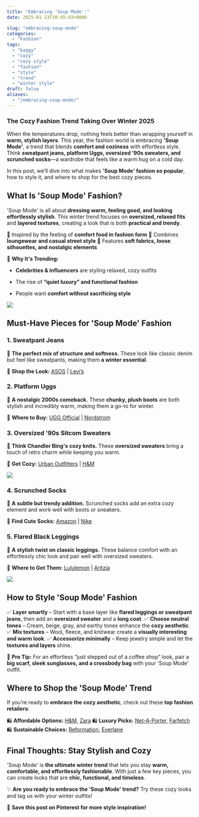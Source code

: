 ```yaml
---
title: "Embracing 'Soup Mode':"
date: 2025-01-23T10:45:03+0000

slug: "embracing-soup-mode"
categories:
  - "Fashion"
tags:
  - "baggy"
  - "cozy"
  - "cozy style"
  - "fashion"
  - "style"
  - "trend"
  - "winter style"
draft: false
aliases:
  - "/embracing-soup-mode/"
---
```

### **The Cozy Fashion Trend Taking Over Winter 2025**

When the temperatures drop, nothing feels better than wrapping yourself in **warm, stylish layers**. This year, the fashion world is embracing **'Soup Mode'**, a trend that blends **comfort and coziness** with effortless style. Think **sweatpant jeans, platform Uggs, oversized '90s sweaters, and scrunched socks**—a wardrobe that feels like a warm hug on a cold day.

In this post, we’ll dive into what makes **'Soup Mode' fashion so popular**, how to style it, and where to shop for the best cozy pieces.

## **What Is 'Soup Mode' Fashion?**

'Soup Mode' is all about **dressing warm, feeling good, and looking effortlessly stylish**. This winter trend focuses on **oversized, relaxed fits** and **layered textures**, creating a look that is both **practical and trendy**.

🔹 Inspired by the feeling of **comfort food in fashion form** 🔹 Combines **loungewear and casual street style** 🔹 Features **soft fabrics, loose silhouettes, and nostalgic elements**

📌 **Why It's Trending:**

- **Celebrities & influencers** are styling relaxed, cozy outfits

- The rise of **“quiet luxury” and functional fashion**

- People want **comfort without sacrificing style**

![](/DALL·E-2025-01-23-12.34.43-A-cozy-winter-fashion-editorial-featuring-a-model-wearing-the-Soup-Mode-trend.-The-model-is-dressed-in-an-oversized-90s-sweater-sweatpant-jeans-a.webp)

## **Must-Have Pieces for 'Soup Mode' Fashion**

### **1. Sweatpant Jeans**

👖 **The perfect mix of structure and softness.** These look like classic denim but feel like sweatpants, making them **a winter essential**.

🔗 **Shop the Look:** [ASOS](https://www.asos.com/) | [Levi’s](https://www.levi.com/)

### **2. Platform Uggs**

🥿 **A nostalgic 2000s comeback.** These **chunky, plush boots** are both stylish and incredibly warm, making them a go-to for winter.

🔗 **Where to Buy:** [UGG Official](https://www.ugg.com/) | [Nordstrom](https://www.nordstrom.com/)

### **3. Oversized '90s Sitcom Sweaters**

🧥 **Think Chandler Bing's cozy knits.** These **oversized sweaters** bring a touch of retro charm while keeping you warm.

🔗 **Get Cozy:** [Urban Outfitters](https://www.urbanoutfitters.com/) | [H&M](https://www.hm.com/)

![](/DALL·E-2025-01-23-12.36.33-A-winter-street-style-fashion-shot-featuring-a-model-in-a-full-Soup-Mode-outfit.-The-model-is-wearing-an-oversized-knit-sweater-sweatpant-jeans-sc.webp)

### **4. Scrunched Socks**

🧦 **A subtle but trendy addition.** Scrunched socks add an extra cozy element and work well with boots or sneakers.

🔗 **Find Cute Socks:** [Amazon](https://www.amazon.com/) | [Nike](https://www.nike.com/)

### **5. Flared Black Leggings**

👗 **A stylish twist on classic leggings.** These balance comfort with an effortlessly chic look and pair well with oversized sweaters.

🔗 **Where to Get Them:** [Lululemon](https://www.lululemon.com/) | [Aritzia](https://www.aritzia.com/)

![](/DALL·E-2025-01-23-12.38.47-A-stylish-winter-street-style-fashion-shot-featuring-two-models-in-Soup-Mode-outfits.-One-model-wears-an-oversized-knit-sweater-with-flared-black-le.webp)

## **How to Style 'Soup Mode' Fashion**

✅ **Layer smartly** – Start with a base layer like **flared leggings or sweatpant jeans**, then add an **oversized sweater** and a **long coat**.
✅ **Choose neutral tones** – Cream, beige, gray, and earthy tones enhance the **cozy aesthetic**.
✅ **Mix textures** – Wool, fleece, and knitwear create a **visually interesting and warm look**.
✅ **Accessorize minimally** – Keep jewelry simple and let the **textures and layers** shine.

📌 **Pro Tip:** For an effortless “just stepped out of a coffee shop” look, pair a **big scarf, sleek sunglasses, and a crossbody bag** with your 'Soup Mode' outfit.

## **Where to Shop the 'Soup Mode' Trend**

If you’re ready to **embrace the cozy aesthetic**, check out these **top fashion retailers**:

🛍 **Affordable Options:** [H&M](https://www.hm.com/), [Zara](https://www.zara.com/)
🛍 **Luxury Picks:** [Net-A-Porter](https://www.net-a-porter.com/), [Farfetch](https://www.farfetch.com/)
🛍 **Sustainable Choices:** [Reformation](https://www.thereformation.com/), [Everlane](https://www.everlane.com/)

## **Final Thoughts: Stay Stylish and Cozy**

'Soup Mode' is **the ultimate winter trend** that lets you stay **warm, comfortable, and effortlessly fashionable**. With just a few key pieces, you can create looks that are **chic, functional, and timeless**.

✨ **Are you ready to embrace the 'Soup Mode' trend?** Try these cozy looks and tag us with your winter outfits!

📌 **Save this post on Pinterest for more style inspiration!**